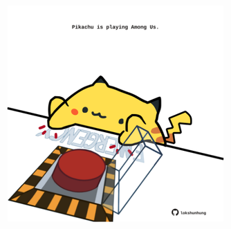 <!-- built at 20/07/2022, 21:01:20 UTC -->
<p align="center">
  <img width="500" height="500" src="./ReadmeImage.svg">
</p>
